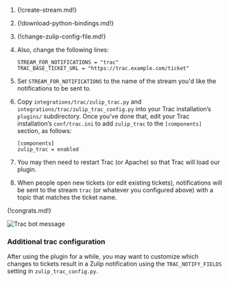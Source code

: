 1.  {!create-stream.md!}

1.  {!download-python-bindings.md!}

1.  {!change-zulip-config-file.md!}

1.  Also, change the following lines:

    ```
    STREAM_FOR_NOTIFICATIONS = "trac"
    TRAC_BASE_TICKET_URL = "https://trac.example.com/ticket"
    ```

1.  Set `STREAM_FOR_NOTIFICATIONS` to the name of the stream
    you'd like the notifications to be sent to.

1.  Copy `integrations/trac/zulip_trac.py` and
    `integrations/trac/zulip_trac_config.py` into your Trac installation’s
    `plugins/` subdirectory. Once you’ve done that, edit your Trac
    installation’s `conf/trac.ini` to add `zulip_trac` to the
    `[components]` section, as follows:

    ```
    [components]
    zulip_trac = enabled
    ```

1.  You may then need to restart Trac (or Apache) so that Trac will load
    our plugin.

1.  When people open new tickets (or edit existing tickets), notifications
    will be sent to the stream `trac` (or whatever you
    configured above) with a topic that matches the ticket name.

{!congrats.md!}

![Trac bot message](/static/images/integrations/trac/001.png)

### Additional trac configuration

After using the plugin for a while, you may want to customize which
changes to tickets result in a Zulip notification using the
`TRAC_NOTIFY_FIELDS` setting in `zulip_trac_config.py`.
